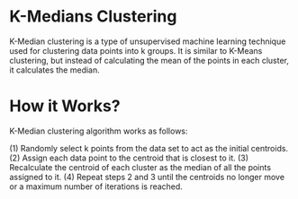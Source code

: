# K-Medians Clustering
K-Median clustering is a type of unsupervised machine learning technique used for clustering data points into k groups. It is similar to K-Means clustering, but instead of calculating the mean of the points in each cluster, it calculates the median.

# How it Works? 
K-Median clustering algorithm works as follows:

(1) Randomly select k points from the data set to act as the initial centroids.
(2) Assign each data point to the centroid that is closest to it.
(3) Recalculate the centroid of each cluster as the median of all the points assigned to it.
(4) Repeat steps 2 and 3 until the centroids no longer move or a maximum number of iterations is reached.

